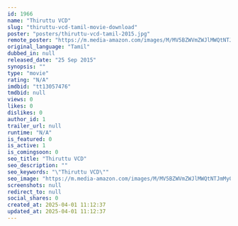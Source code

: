 ```yaml
---
id: 1966
name: "Thiruttu VCD"
slug: "thiruttu-vcd-tamil-movie-download"
poster: "posters/thiruttu-vcd-tamil-2015.jpg"
remote_poster: "https://m.media-amazon.com/images/M/MV5BZWVmZWJlMWQtNTJmMy00MDY2LWI4Y2UtZWZiMmQyNmYyMjU3XkEyXkFqcGdeQXVyNTM0MDc1ODE@._V1_SX300.jpg"
original_language: "Tamil"
dubbed_in: null
released_date: "25 Sep 2015"
synopsis: ""
type: "movie"
rating: "N/A"
imdbid: "tt13057476"
tmdbid: null
views: 0
likes: 0
dislikes: 0
author_id: 1
trailer_url: null
runtime: "N/A"
is_featured: 0
is_active: 1
is_comingsoon: 0
seo_title: "Thiruttu VCD"
seo_description: ""
seo_keywords: "\"Thiruttu VCD\""
seo_image: "https://m.media-amazon.com/images/M/MV5BZWVmZWJlMWQtNTJmMy00MDY2LWI4Y2UtZWZiMmQyNmYyMjU3XkEyXkFqcGdeQXVyNTM0MDc1ODE@._V1_SX300.jpg"
screenshots: null
redirect_to: null
social_shares: 0
created_at: 2025-04-01 11:12:37
updated_at: 2025-04-01 11:12:37
---
```


